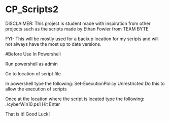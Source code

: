 # CP_Scripts2
DISCLAIMER: This project is student made with inspiration from other projects such as the scripts made by Ethan Fowler from TEAM BYTE 

FYI- This will be mostly used for a backup location for my scripts and will not always have the most up to date versions.

#Before Use In Powershell

Run powershell as admin

Go to location of script file 

In powershell tyoe the following: Set-ExecutionPolicy Unrestricted
Do this to allow the execution of scripts

Once at the location where the script is located type the following: ./cyberWin10.ps1
Hit Enter

That is it! Good Luck!
